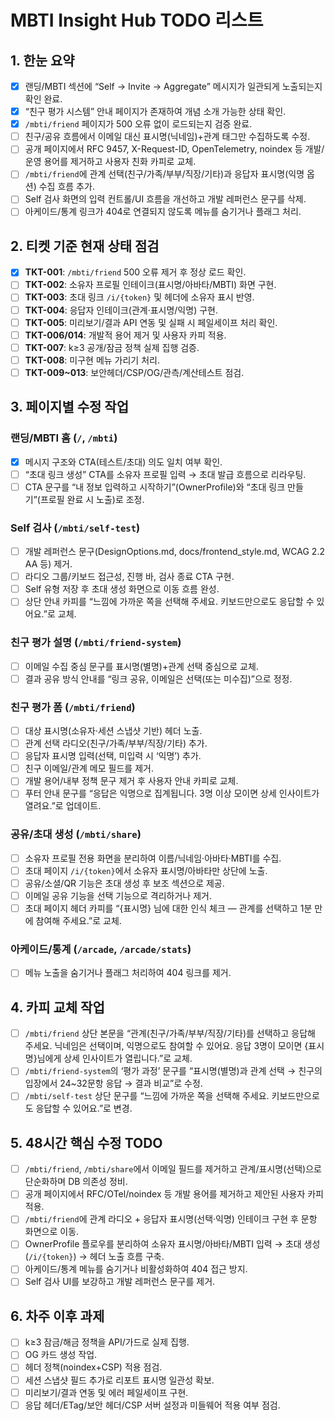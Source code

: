 # MBTI Insight Hub TODO 리스트

## 1. 한눈 요약
- [x] 랜딩/MBTI 섹션에 “Self → Invite → Aggregate” 메시지가 일관되게 노출되는지 확인 완료.
- [x] “친구 평가 시스템” 안내 페이지가 존재하여 개념 소개 가능한 상태 확인.
- [x] `/mbti/friend` 페이지가 500 오류 없이 로드되는지 검증 완료.
- [ ] 친구/공유 흐름에서 이메일 대신 표시명(닉네임)+관계 태그만 수집하도록 수정.
- [ ] 공개 페이지에서 RFC 9457, X-Request-ID, OpenTelemetry, noindex 등 개발/운영 용어를 제거하고 사용자 친화 카피로 교체.
- [ ] `/mbti/friend`에 관계 선택(친구/가족/부부/직장/기타)과 응답자 표시명(익명 옵션) 수집 흐름 추가.
- [ ] Self 검사 화면의 입력 컨트롤/UI 흐름을 개선하고 개발 레퍼런스 문구를 삭제.
- [ ] 아케이드/통계 링크가 404로 연결되지 않도록 메뉴를 숨기거나 플래그 처리.

## 2. 티켓 기준 현재 상태 점검
- [x] **TKT-001**: `/mbti/friend` 500 오류 제거 후 정상 로드 확인.
- [ ] **TKT-002**: 소유자 프로필 인테이크(표시명/아바타/MBTI) 화면 구현.
- [ ] **TKT-003**: 초대 링크 `/i/{token}` 및 헤더에 소유자 표시 반영.
- [ ] **TKT-004**: 응답자 인테이크(관계·표시명/익명) 구현.
- [ ] **TKT-005**: 미리보기/결과 API 연동 및 실패 시 페일세이프 처리 확인.
- [ ] **TKT-006/014**: 개발적 용어 제거 및 사용자 카피 적용.
- [ ] **TKT-007**: k≥3 공개/잠금 정책 실제 집행 검증.
- [ ] **TKT-008**: 미구현 메뉴 가리기 처리.
- [ ] **TKT-009~013**: 보안헤더/CSP/OG/관측/계산테스트 점검.

## 3. 페이지별 수정 작업
### 랜딩/MBTI 홈 (`/`, `/mbti`)
- [x] 메시지 구조와 CTA(테스트/초대) 의도 일치 여부 확인.
- [ ] “초대 링크 생성” CTA를 소유자 프로필 입력 → 초대 발급 흐름으로 리라우팅.
- [ ] CTA 문구를 “내 정보 입력하고 시작하기”(OwnerProfile)와 “초대 링크 만들기”(프로필 완료 시 노출)로 조정.

### Self 검사 (`/mbti/self-test`)
- [ ] 개발 레퍼런스 문구(DesignOptions.md, docs/frontend_style.md, WCAG 2.2 AA 등) 제거.
- [ ] 라디오 그룹/키보드 접근성, 진행 바, 검사 종료 CTA 구현.
- [ ] Self 유형 저장 후 초대 생성 화면으로 이동 흐름 완성.
- [ ] 상단 안내 카피를 “느낌에 가까운 쪽을 선택해 주세요. 키보드만으로도 응답할 수 있어요.”로 교체.

### 친구 평가 설명 (`/mbti/friend-system`)
- [ ] 이메일 수집 중심 문구를 표시명(별명)+관계 선택 중심으로 교체.
- [ ] 결과 공유 방식 안내를 “링크 공유, 이메일은 선택(또는 미수집)”으로 정정.

### 친구 평가 폼 (`/mbti/friend`)
- [ ] 대상 표시명(소유자·세션 스냅샷 기반) 헤더 노출.
- [ ] 관계 선택 라디오(친구/가족/부부/직장/기타) 추가.
- [ ] 응답자 표시명 입력(선택, 미입력 시 ‘익명’) 추가.
- [ ] 친구 이메일/관계 메모 필드를 제거.
- [ ] 개발 용어/내부 정책 문구 제거 후 사용자 안내 카피로 교체.
- [ ] 푸터 안내 문구를 “응답은 익명으로 집계됩니다. 3명 이상 모이면 상세 인사이트가 열려요.”로 업데이트.

### 공유/초대 생성 (`/mbti/share`)
- [ ] 소유자 프로필 전용 화면을 분리하여 이름/닉네임·아바타·MBTI를 수집.
- [ ] 초대 페이지 `/i/{token}`에서 소유자 표시명/아바타만 상단에 노출.
- [ ] 공유/소셜/QR 기능은 초대 생성 후 보조 섹션으로 제공.
- [ ] 이메일 공유 기능을 선택 기능으로 격리하거나 제거.
- [ ] 초대 페이지 헤더 카피를 “{표시명} 님에 대한 인식 체크 — 관계를 선택하고 1분 만에 참여해 주세요.”로 교체.

### 아케이드/통계 (`/arcade`, `/arcade/stats`)
- [ ] 메뉴 노출을 숨기거나 플래그 처리하여 404 링크를 제거.

## 4. 카피 교체 작업
- [ ] `/mbti/friend` 상단 본문을 “관계(친구/가족/부부/직장/기타)를 선택하고 응답해 주세요. 닉네임은 선택이며, 익명으로도 참여할 수 있어요. 응답 3명이 모이면 {표시명}님에게 상세 인사이트가 열립니다.”로 교체.
- [ ] `/mbti/friend-system`의 ‘평가 과정’ 문구를 “표시명(별명)과 관계 선택 → 친구의 입장에서 24~32문항 응답 → 결과 비교”로 수정.
- [ ] `/mbti/self-test` 상단 문구를 “느낌에 가까운 쪽을 선택해 주세요. 키보드만으로도 응답할 수 있어요.”로 변경.

## 5. 48시간 핵심 수정 TODO
- [ ] `/mbti/friend`, `/mbti/share`에서 이메일 필드를 제거하고 관계/표시명(선택)으로 단순화하며 DB 의존성 정비.
- [ ] 공개 페이지에서 RFC/OTel/noindex 등 개발 용어를 제거하고 제안된 사용자 카피 적용.
- [ ] `/mbti/friend`에 관계 라디오 + 응답자 표시명(선택·익명) 인테이크 구현 후 문항 화면으로 이동.
- [ ] OwnerProfile 플로우를 분리하여 소유자 표시명/아바타/MBTI 입력 → 초대 생성(`/i/{token}`) → 헤더 노출 흐름 구축.
- [ ] 아케이드/통계 메뉴를 숨기거나 비활성화하여 404 접근 방지.
- [ ] Self 검사 UI를 보강하고 개발 레퍼런스 문구를 제거.

## 6. 차주 이후 과제
- [ ] k≥3 잠금/해금 정책을 API/가드로 실제 집행.
- [ ] OG 카드 생성 작업.
- [ ] 헤더 정책(noindex+CSP) 적용 점검.
- [ ] 세션 스냅샷 필드 추가로 리포트 표시명 일관성 확보.
- [ ] 미리보기/결과 연동 및 에러 페일세이프 구현.
- [ ] 응답 헤더/ETag/보안 헤더/CSP 서버 설정과 미들웨어 적용 여부 점검.
